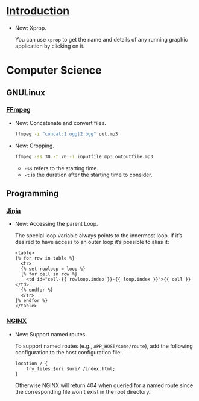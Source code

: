 # [Introduction](X.md)

* New: Xprop.

    You can use `xprop` to get the name and details of any running graphic
    application by clicking on it.
    

# Computer Science

## GNULinux

### [FFmpeg](ffmpeg.md)

* New: Concatenate and convert files.

    ```bash
    ffmpeg -i "concat:1.ogg|2.ogg" out.mp3
    ```
    

* New: Cropping.

    ```bash
    ffmpeg -ss 30 -t 70 -i inputfile.mp3 outputfile.mp3
    ```
    
    * `-ss` refers to the starting time.
    * `-t` is the duration after the starting time to consider.
    

## Programming

### [Jinja](jinja.md)

* New: Accessing the parent Loop.

    The special loop variable always points to the innermost loop. If it’s desired
    to have access to an outer loop it’s possible to alias it:
    
    ```jinja
    <table>
    {% for row in table %}
      <tr>
      {% set rowloop = loop %}
      {% for cell in row %}
        <td id="cell-{{ rowloop.index }}-{{ loop.index }}">{{ cell }}</td>
      {% endfor %}
      </tr>
    {% endfor %}
    </table>
    ```
    

### [NGINX](flutter/nginx.md)

* New: Support named routes.

    To support named routes (e.g., `APP_HOST/some/route`), add the following
    configuration to the host configuration file:
    
    ```nginx
    location / {
        try_files $uri $uri/ /index.html;
    }
    ```
    
    Otherwise NGINX will return 404 when queried for a named route since the
    corresponding file won't exist in the root directory.